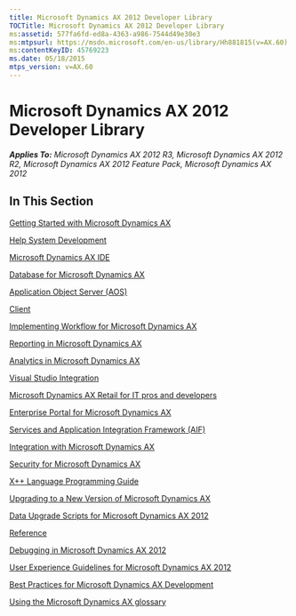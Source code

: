 ```yaml
---
title: Microsoft Dynamics AX 2012 Developer Library
TOCTitle: Microsoft Dynamics AX 2012 Developer Library
ms:assetid: 577fa6fd-ed8a-4363-a986-7544d49e30e3
ms:mtpsurl: https://msdn.microsoft.com/en-us/library/Hh881815(v=AX.60)
ms:contentKeyID: 45769223
ms.date: 05/18/2015
mtps_version: v=AX.60
---
```


# Microsoft Dynamics AX 2012 Developer Library 


_**Applies To:** Microsoft Dynamics AX 2012 R3, Microsoft Dynamics AX 2012 R2, Microsoft Dynamics AX 2012 Feature Pack, Microsoft Dynamics AX 2012_


## In This Section

[Getting Started with Microsoft Dynamics AX](getting-started-with-microsoft-dynamics-ax.md)

[Help System Development](help-system-development.md)

[Microsoft Dynamics AX IDE](microsoft-dynamics-ax-ide.md)

[Database for Microsoft Dynamics AX](database-for-microsoft-dynamics-ax.md)

[Application Object Server (AOS)](application-object-server-aos.md)

[Client](client.md)

[Implementing Workflow for Microsoft Dynamics AX](implementing-workflow-for-microsoft-dynamics-ax.md)

[Reporting in Microsoft Dynamics AX](https://msdn.microsoft.com/en-us/library/ee873263\(v=ax.60\))

[Analytics in Microsoft Dynamics AX](https://msdn.microsoft.com/en-us/library/ee873272\(v=ax.60\))

[Visual Studio Integration](visual-studio-integration.md)

[Microsoft Dynamics AX Retail for IT pros and developers](https://msdn.microsoft.com/en-us/library/jj710398\(v=ax.60\))

[Enterprise Portal for Microsoft Dynamics AX](enterprise-portal-for-microsoft-dynamics-ax.md)

[Services and Application Integration Framework (AIF)](https://msdn.microsoft.com/en-us/library/gg731810\(v=ax.60\))

[Integration with Microsoft Dynamics AX](integration-with-microsoft-dynamics-ax.md)

[Security for Microsoft Dynamics AX](security-for-microsoft-dynamics-ax.md)

[X++ Language Programming Guide](x-language-programming-guide.md)

[Upgrading to a New Version of Microsoft Dynamics AX](upgrading-to-a-new-version-of-microsoft-dynamics-ax.md)

[Data Upgrade Scripts for Microsoft Dynamics AX 2012](data-upgrade-scripts-for-microsoft-dynamics-ax-2012.md)

[Reference](/previous-versions/dynamics/ax-2012/reference/aa626373\(v=ax.60\))

[Debugging in Microsoft Dynamics AX 2012](debugging-in-microsoft-dynamics-ax-2012.md)

[User Experience Guidelines for Microsoft Dynamics AX 2012](user-experience-guidelines-for-microsoft-dynamics-ax-2012.md)

[Best Practices for Microsoft Dynamics AX Development](best-practices-for-microsoft-dynamics-ax-development.md)

[Using the Microsoft Dynamics AX glossary](using-the-microsoft-dynamics-ax-glossary.md)




